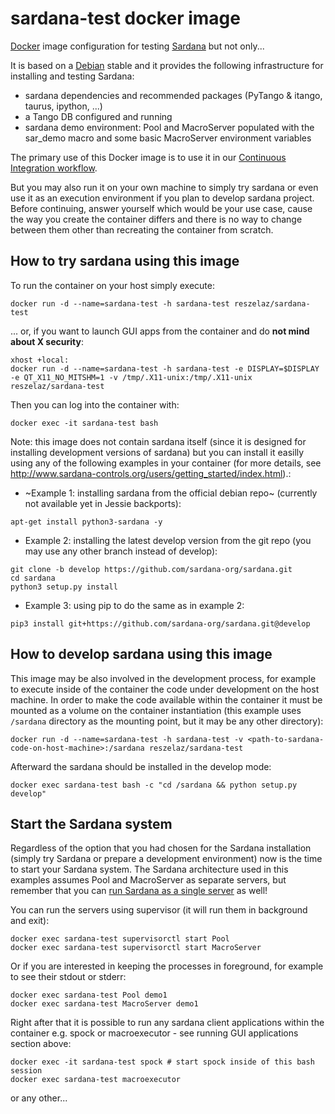 # sardana-test docker image

[Docker](http://www.docker.com) image configuration for testing [Sardana](http://www.sardna-controls.org) but not only...

It is based on a [Debian](http://www.debian.org) stable and it provides the following infrastructure for installing and testing Sardana:

* sardana dependencies and recommended packages (PyTango & itango, taurus, ipython, ...)
* a Tango DB configured and running
* sardana demo environment: Pool and MacroServer populated with the sar_demo macro and some basic MacroServer environment variables

The primary use of this Docker image is to use it in our [Continuous Integration workflow](https://travis-ci.org/sardana-org/sardana).

But you may also run it on your own machine to simply try sardana or even use it as an execution environment if you plan to develop sardana project.
Before continuing, answer yourself which would be your use case, cause the way you create the container differs and there is no way to change between them other than recreating the container from scratch.

## How to try sardana using this image

To run the container on your host simply execute:

~~~~
docker run -d --name=sardana-test -h sardana-test reszelaz/sardana-test
~~~~

... or, if you want to launch GUI apps from the container and do **not mind about X security**:

~~~~
xhost +local:
docker run -d --name=sardana-test -h sardana-test -e DISPLAY=$DISPLAY -e QT_X11_NO_MITSHM=1 -v /tmp/.X11-unix:/tmp/.X11-unix reszelaz/sardana-test
~~~~

Then you can log into the container with:

~~~~
docker exec -it sardana-test bash
~~~~

Note: this image does not contain sardana itself (since it is designed for installing development versions of sardana) but you can install it easilly using any of the following examples in your container (for more details, see http://www.sardana-controls.org/users/getting_started/index.html).:

- ~Example 1: installing sardana from the official debian repo~ (currently not available yet in Jessie backports):

~~~~
apt-get install python3-sardana -y
~~~~

- Example 2: installing the latest develop version from the git repo (you may use any other branch instead of develop):

~~~~
git clone -b develop https://github.com/sardana-org/sardana.git
cd sardana
python3 setup.py install
~~~~

- Example 3: using pip to do the same as in example 2:

~~~~
pip3 install git+https://github.com/sardana-org/sardana.git@develop
~~~~

## How to develop sardana using this image

This image may be also involved in the development process, for example to execute inside of the container the code under development on the host machine.
In order to make the code available within the container it must be mounted as a volume on the container instantiation (this example uses `/sardana` directory as the mounting point, but it may be any other directory):

~~~~
docker run -d --name=sardana-test -h sardana-test -v <path-to-sardana-code-on-host-machine>:/sardana reszelaz/sardana-test
~~~~

Afterward the sardana should be installed in the develop mode:

~~~~
docker exec sardana-test bash -c "cd /sardana && python setup.py develop"
~~~~

## Start the Sardana system

Regardless of the option that you had chosen for the Sardana installation (simply try Sardana or prepare a development environment) now is the time to start your Sardana system. The Sardana architecture used in this examples assumes Pool and MacroServer as separate servers, but remember that you can [run Sardana as a single server](https://sardana-controls.org/users/getting_started/running_server.html#running-sardana-as-a-tango-server) as well!

You can run the servers using supervisor (it will run them in background and exit):
~~~~
docker exec sardana-test supervisorctl start Pool
docker exec sardana-test supervisorctl start MacroServer
~~~~

Or if you are interested in keeping the processes in foreground, for example to see their stdout or stderr:
~~~~
docker exec sardana-test Pool demo1
docker exec sardana-test MacroServer demo1
~~~~

Right after that it is possible to run any sardana client applications within the container e.g. spock or macroexecutor - see running GUI applications section above:
~~~~
docker exec -it sardana-test spock # start spock inside of this bash session
docker exec sardana-test macroexecutor
~~~~
or any other...
